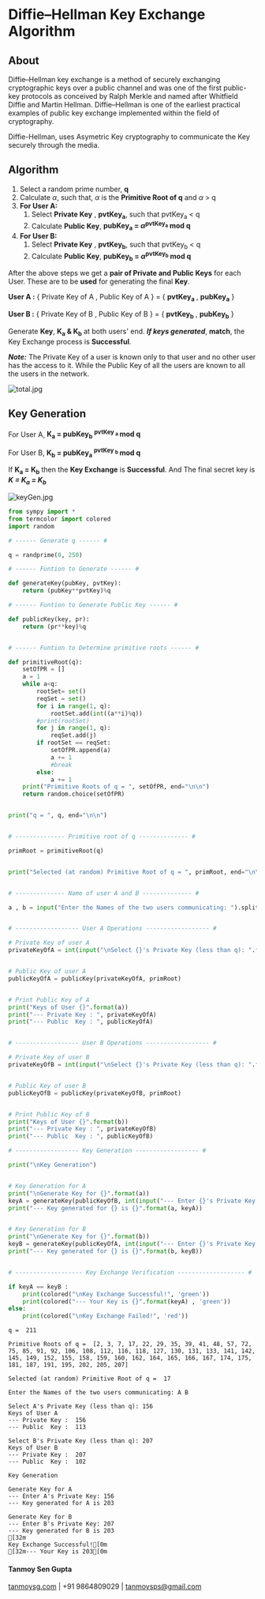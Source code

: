 # Diffie–Hellman Key Exchange Algorithm

## About 
Diffie–Hellman key exchange is a method of securely exchanging cryptographic keys over a public channel and was one of the first public-key protocols as conceived by Ralph Merkle and named after Whitfield Diffie and Martin Hellman. Diffie–Hellman is one of the earliest practical examples of public key exchange implemented within the field of cryptography.

Diffie-Hellman, uses Asymetric Key cryptography to communicate the Key securely through the media.

## Algorithm

1. Select a random prime number, **q**
2. Calculate $\alpha$, such that, $\alpha$ is the **Primitive Root of q** and $\alpha$ > q
3. **For User A:**
    1. Select **Private Key** , **pvtKey<sub>a</sub>**, such that pvtKey<sub>a</sub> < q
    2. Calculate **Public Key**, **pubKey<sub>a</sub> = $\alpha$<sup>pvtKey<sub>a</sub></sup> mod q**
4. **For User B:**
    1. Select **Private Key** , **pvtKey<sub>b</sub>**, such that pvtKey<sub>b</sub> < q
    2. Calculate **Public Key**, **pubKey<sub>b</sub> = $\alpha$<sup>pvtKey<sub>b</sub></sup> mod q**

After the above steps we get a **pair of Private and Public Keys** for each User. These are to be **used** for generating the final **Key**.


**User A :** { Private Key of A , Public Key of A } = { **pvtKey<sub>a</sub>** , **pubKey<sub>a</sub>**  }

**User B :** { Private Key of B , Public Key of B } = { **pvtKey<sub>b</sub>** , **pubKey<sub>b</sub>**  }

Generate **Key**, **K<sub>a</sub> & K<sub>b</sub>**  at both users' end. ***If keys generated***, **match**, the Key Exchange process is **Successful**.

***Note:*** The Private Key of a user is known only to that user and no other user has the access to it. While the Public Key of all the users are known to all the users in the network.

![total.jpg](attachment:total.jpg)

## Key Generation

For User A, **K<sub>a</sub> = pubKey<sub>b</sub> <sup>pvtKey <sub>a</sub> </sup> mod q**


For User B, **K<sub>b</sub> = pubKey<sub>a</sub> <sup>pvtKey <sub>b</sub> </sup> mod q**


If **K<sub>a</sub> = K<sub>b</sub>** then the **Key Exchange** is **Successful**. And The final secret key is ***K = K<sub>a</sub> = K<sub>b</sub>***

![keyGen.jpg](attachment:keyGen.jpg)


```python
from sympy import *
from termcolor import colored
import random

# ------ Generate q ------ #

q = randprime(0, 250)

# ------ Funtion to Generate ------ #

def generateKey(pubKey, pvtKey):
    return (pubKey**pvtKey)%q

# ------ Funtion to Generate Public Key ------ #

def publicKey(key, pr):
    return (pr**key)%q


# ------ Funtion to Determine primitive roots ------ #

def primitiveRoot(q):
    setOfPR = []
    a = 1
    while a<q:
        rootSet= set()
        reqSet = set()
        for i in range(1, q):
            rootSet.add(int((a**i)%q))
        #print(rootSet)
        for j in range(1, q):
            reqSet.add(j)
        if rootSet == reqSet:
            setOfPR.append(a)
            a += 1
            #break
        else:
            a += 1
    print("Primitive Roots of q = ", setOfPR, end="\n\n")
    return random.choice(setOfPR)


print("q = ", q, end="\n\n")


# -------------- Primitive root of q -------------- #

primRoot = primitiveRoot(q)


print("Selected (at random) Primitive Root of q = ", primRoot, end="\n\n")  


# -------------- Name of user A and B -------------- #

a , b = input("Enter the Names of the two users communicating: ").split(" ") 


# ------------------ User A Operations ------------------ #

# Private Key of user A
privateKeyOfA = int(input("\nSelect {}'s Private Key (less than q): ".format(a)))


# Public Key of user A
publicKeyOfA = publicKey(privateKeyOfA, primRoot)


# Print Public Key of A
print("Keys of User {}".format(a))
print("--- Private Key : ", privateKeyOfA)
print("--- Public  Key : ", publicKeyOfA)


# ------------------ User B Operations ------------------ #

# Private Key of user B
privateKeyOfB = int(input("\nSelect {}'s Private Key (less than q): ".format(b)))


# Public Key of user B
publicKeyOfB = publicKey(privateKeyOfB, primRoot)


# Print Public Key of B
print("Keys of User {}".format(b))
print("--- Private Key : ", privateKeyOfB)
print("--- Public  Key : ", publicKeyOfB)

# ------------------ Key Generation ------------------ #

print("\nKey Generation")


# Key Generation for A
print("\nGenerate Key for {}".format(a))
keyA = generateKey(publicKeyOfB, int(input("--- Enter {}'s Private Key: ".format(a))))
print("--- Key generated for {} is {}".format(a, keyA))


# Key Generation for B
print("\nGenerate Key for {}".format(b))
keyB = generateKey(publicKeyOfA, int(input("--- Enter {}'s Private Key: ".format(b))))
print("--- Key generated for {} is {}".format(b, keyB))


# ------------------- Key Exchange Verification ------------------- #

if keyA == keyB :
    print(colored("\nKey Exchange Successful!", 'green'))
    print(colored("--- Your Key is {}".format(keyA) , 'green'))
else:
    print(colored("\nKey Exchange Failed!", 'red'))
```

    q =  211
    
    Primitive Roots of q =  [2, 3, 7, 17, 22, 29, 35, 39, 41, 48, 57, 72, 75, 85, 91, 92, 106, 108, 112, 116, 118, 127, 130, 131, 133, 141, 142, 145, 149, 152, 155, 158, 159, 160, 162, 164, 165, 166, 167, 174, 175, 181, 187, 191, 195, 202, 205, 207]
    
    Selected (at random) Primitive Root of q =  17
    
    Enter the Names of the two users communicating: A B
    
    Select A's Private Key (less than q): 156
    Keys of User A
    --- Private Key :  156
    --- Public  Key :  113
    
    Select B's Private Key (less than q): 207
    Keys of User B
    --- Private Key :  207
    --- Public  Key :  102
    
    Key Generation
    
    Generate Key for A
    --- Enter A's Private Key: 156
    --- Key generated for A is 203
    
    Generate Key for B
    --- Enter B's Private Key: 207
    --- Key generated for B is 203
    [32m
    Key Exchange Successful![0m
    [32m--- Your Key is 203[0m
    

#### Tanmoy Sen Gupta
[tanmoysg.com](http://tanmoysg.com) | +91 9864809029 | tanmoysps@gmail.com
